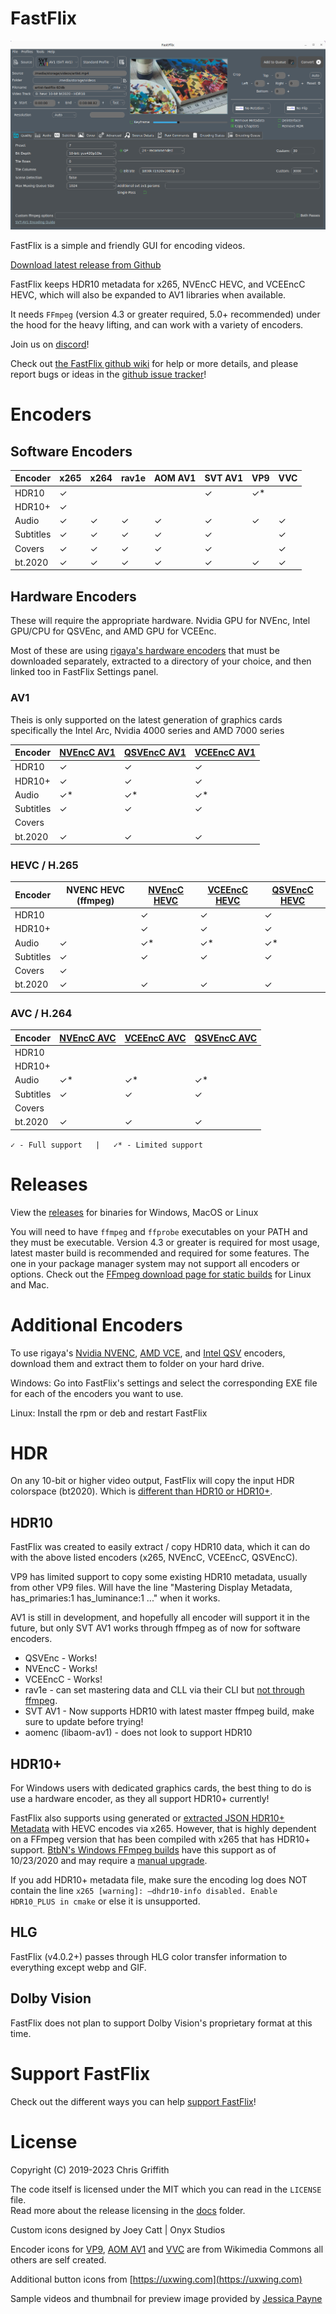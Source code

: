 # FastFlix

![preview](./docs/gui_preview.png)

FastFlix is a simple and friendly GUI for encoding videos.

[Download latest release from Github](https://github.com/cdgriffith/FastFlix/releases/latest)

FastFlix keeps HDR10 metadata for x265, NVEncC HEVC, and VCEEncC HEVC, which will also be expanded to AV1 libraries when available.

It needs `FFmpeg` (version 4.3 or greater required, 5.0+ recommended) under the hood for the heavy lifting, and can work with a variety of encoders.

Join us on [discord](https://discord.gg/GUBFP6f)!

Check out [the FastFlix github wiki](https://github.com/cdgriffith/FastFlix/wiki) for help or more details, and please report bugs or ideas in the [github issue tracker](https://github.com/cdgriffith/FastFlix/issues)!

#  Encoders

## Software Encoders

| Encoder   | x265 | x264 | rav1e | AOM AV1 | SVT AV1 | VP9 | VVC |
|-----------|------|------|-------|---------|---------|-----|-----|
| HDR10     | ✓    |      |       |         | ✓       | ✓*  |     |
| HDR10+    | ✓    |      |       |         |         |     |     |
| Audio     | ✓    |  ✓   | ✓     | ✓       | ✓       | ✓   | ✓   |
| Subtitles | ✓    |  ✓   | ✓     | ✓       | ✓       |     | ✓   |
| Covers    | ✓    |  ✓   | ✓     | ✓       | ✓       |     | ✓   |
| bt.2020   | ✓    |   ✓  | ✓     | ✓       | ✓       | ✓   | ✓   |

## Hardware Encoders 

These will require the appropriate hardware. Nvidia GPU for NVEnc, Intel GPU/CPU for QSVEnc, and AMD GPU for VCEEnc. 

Most of these are using [rigaya's hardware encoders](https://github.com/rigaya?tab=repositories) that must be downloaded separately, 
extracted to a directory of your choice, and then linked too in FastFlix Settings panel.

### AV1

Theis is only supported on the latest generation of graphics cards specifically the Intel Arc, Nvidia 4000 series and AMD 7000 series 

| Encoder   | [NVEncC AV1](https://github.com/rigaya/NVEnc/releases) | [QSVEncC AV1](https://github.com/rigaya/QSVEnc/releases) | [VCEEncC AV1](https://github.com/rigaya/VCEEnc/releases) |
|-----------|--------------------------------------------------------|----------------------------------------------------------|----------------------------------------------------------|
| HDR10     | ✓                                                      | ✓                                                        | ✓                                                        |
| HDR10+    | ✓                                                      | ✓                                                        | ✓                                                        |
| Audio     | ✓*                                                     | ✓*                                                       | ✓*                                                       |
| Subtitles | ✓                                                      | ✓                                                        | ✓                                                        |
| Covers    |                                                        |                                                          |                                                          |
| bt.2020   | ✓                                                      | ✓                                                        | ✓                                                        |

### HEVC / H.265

| Encoder   | NVENC HEVC (ffmpeg) | [NVEncC HEVC](https://github.com/rigaya/NVEnc/releases) | [VCEEncC HEVC](https://github.com/rigaya/VCEEnc/releases) | [QSVEncC HEVC](https://github.com/rigaya/QSVEnc/releases) |
|-----------|---------------------|---------------------------------------------------------|-----------------------------------------------------------|-----------------------------------------------------------|
| HDR10     |                     | ✓                                                       | ✓                                                         | ✓                                                         |
| HDR10+    |                     | ✓                                                       | ✓                                                         | ✓                                                         |
| Audio     | ✓                   | ✓*                                                      | ✓*                                                        | ✓*                                                        |
| Subtitles | ✓                   | ✓                                                       | ✓                                                         | ✓                                                         |
| Covers    | ✓                   |                                                         |                                                           |                                                           |
| bt.2020   | ✓                   | ✓                                                       | ✓                                                         | ✓                                                         |

### AVC / H.264

| Encoder   | [NVEncC AVC](https://github.com/rigaya/NVEnc/releases) | [VCEEncC AVC](https://github.com/rigaya/VCEEnc/releases) | [QSVEncC AVC](https://github.com/rigaya/QSVEnc/releases) |
|-----------|--------------------------------------------------------|----------------------------------------------------------|----------------------------------------------------------|
| HDR10     |                                                        |                                                          |                                                          |
| HDR10+    |                                                        |                                                          |                                                          |
| Audio     | ✓*                                                     | ✓*                                                       | ✓*                                                       |
| Subtitles | ✓                                                      | ✓                                                        | ✓                                                        |
| Covers    |                                                        |                                                          |                                                          |
| bt.2020   | ✓                                                      | ✓                                                        | ✓                                                        |

`✓ - Full support   |   ✓* - Limited support`




# Releases

View the [releases](https://github.com/cdgriffith/FastFlix/releases) for binaries for Windows, MacOS or Linux

You will need to have `ffmpeg` and `ffprobe` executables on your PATH and they must be executable. Version 4.3 or greater is required for most usage, latest master build is recommended and required for some features. The one in your package manager system may not support all encoders or options.
Check out the [FFmpeg download page for static builds](https://ffmpeg.org/download.html) for Linux and Mac.

# Additional Encoders

To use rigaya's [Nvidia NVENC](https://github.com/rigaya/NVEnc/releases), [AMD VCE](https://github.com/rigaya/VCEEnc/releases), and [Intel QSV](https://github.com/rigaya/QSVEnc/releases) encoders, download them and extract them to folder on your hard drive. 

Windows: Go into FastFlix's settings and select the corresponding EXE file for each of the encoders you want to use. 

Linux: Install the rpm or deb and restart FastFlix

# HDR

On any 10-bit or higher video output, FastFlix will copy the input HDR colorspace (bt2020). Which is [different than HDR10 or HDR10+](https://codecalamity.com/hdr-hdr10-hdr10-hlg-and-dolby-vision/).

## HDR10

FastFlix was created to easily extract / copy HDR10 data, which it can do with the above listed encoders (x265, NVEncC, VCEEncC, QSVEncC).

VP9 has limited support to copy some existing HDR10 metadata, usually from other VP9 files. Will have the line "Mastering Display Metadata, has_primaries:1 has_luminance:1 ..." when it works.

AV1 is still in development, and hopefully all encoder will support it in the future, but only SVT AV1 works through ffmpeg as of now for software encoders. 

* QSVEnc - Works! 
* NVEncC - Works!
* VCEEncC - Works!
* rav1e -  can set mastering data and CLL via their CLI but [not through ffmpeg](https://github.com/xiph/rav1e/issues/2554).
* SVT AV1 - Now supports HDR10 with latest master ffmpeg build, make sure to update before trying!
* aomenc (libaom-av1) - does not look to support HDR10

## HDR10+

For Windows users with dedicated graphics cards, the best thing to do is use a hardware encoder, as they all support HDR10+ currently!

FastFlix also supports using generated or [extracted JSON HDR10+ Metadata](https://github.com/cdgriffith/FastFlix/wiki/HDR10-Plus-Metadata-Extraction) with HEVC encodes via x265. However, that is highly
dependent on a FFmpeg version that has been compiled with x265 that has HDR10+ support. [BtbN's Windows FFmpeg builds](https://github.com/BtbN/FFmpeg-Builds) 
have this support as of 10/23/2020 and may require a [manual upgrade](https://github.com/cdgriffith/FastFlix/wiki/Updating-FFmpeg).

If you add HDR10+ metadata file, make sure the encoding log does NOT contain the line `x265 [warning]: –dhdr10-info disabled. Enable HDR10_PLUS in cmake` or else it is unsupported. 

## HLG 

FastFlix (v4.0.2+) passes through HLG color transfer information to everything except webp and GIF. 

## Dolby Vision

FastFlix does not plan to support Dolby Vision's proprietary format at this time.

# Support FastFlix

Check out the different ways you can help [support FastFlix](https://github.com/cdgriffith/FastFlix/wiki/Support-FastFlix)!

# License

Copyright (C) 2019-2023 Chris Griffith

The code itself is licensed under the MIT which you can read in the `LICENSE` file. <br>
Read more about the release licensing in the [docs](docs/README.md) folder. <br>

Custom icons designed by Joey Catt | Onyx Studios

Encoder icons for [VP9](https://commons.wikimedia.org/wiki/File:Vp9-logo-for-mediawiki.svg), [AOM AV1](https://commons.wikimedia.org/wiki/File:AV1_logo_2018.svg) and [VVC](https://en.wikipedia.org/wiki/File:Versatile_Video_Coding_(logo).svg) are from Wikimedia Commons all others are self created.

Additional button icons from [https://uxwing.com](https://uxwing.com)

Sample videos and thumbnail for preview image provided by [Jessica Payne](http://iamjessicapayne.com/)
